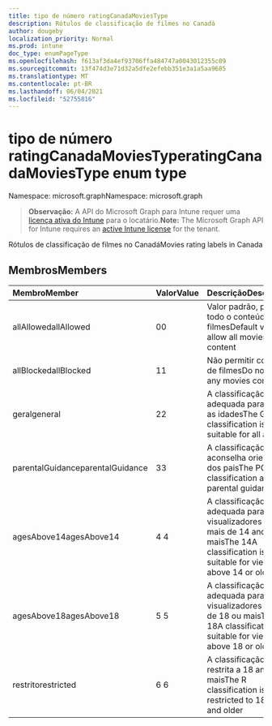 ```yaml
---
title: tipo de número ratingCanadaMoviesType
description: Rótulos de classificação de filmes no Canadá
author: dougeby
localization_priority: Normal
ms.prod: intune
doc_type: enumPageType
ms.openlocfilehash: f613af3da4ef93706ffa484747a0043012355c09
ms.sourcegitcommit: 13f474d3e71d32a5dfe2efebb351e3a1a5aa9685
ms.translationtype: MT
ms.contentlocale: pt-BR
ms.lasthandoff: 06/04/2021
ms.locfileid: "52755816"
---
```

# <a name="ratingcanadamoviestype-enum-type"></a><span data-ttu-id="5b8ba-103">tipo de número ratingCanadaMoviesType</span><span class="sxs-lookup"><span data-stu-id="5b8ba-103">ratingCanadaMoviesType enum type</span></span>

<span data-ttu-id="5b8ba-104">Namespace: microsoft.graph</span><span class="sxs-lookup"><span data-stu-id="5b8ba-104">Namespace: microsoft.graph</span></span>

> <span data-ttu-id="5b8ba-105">**Observação:** A API do Microsoft Graph para Intune requer uma [licença ativa do Intune](https://go.microsoft.com/fwlink/?linkid=839381) para o locatário.</span><span class="sxs-lookup"><span data-stu-id="5b8ba-105">**Note:** The Microsoft Graph API for Intune requires an [active Intune license](https://go.microsoft.com/fwlink/?linkid=839381) for the tenant.</span></span>

<span data-ttu-id="5b8ba-106">Rótulos de classificação de filmes no Canadá</span><span class="sxs-lookup"><span data-stu-id="5b8ba-106">Movies rating labels in Canada</span></span>

## <a name="members"></a><span data-ttu-id="5b8ba-107">Membros</span><span class="sxs-lookup"><span data-stu-id="5b8ba-107">Members</span></span>
|<span data-ttu-id="5b8ba-108">Membro</span><span class="sxs-lookup"><span data-stu-id="5b8ba-108">Member</span></span>|<span data-ttu-id="5b8ba-109">Valor</span><span class="sxs-lookup"><span data-stu-id="5b8ba-109">Value</span></span>|<span data-ttu-id="5b8ba-110">Descrição</span><span class="sxs-lookup"><span data-stu-id="5b8ba-110">Description</span></span>|
|:---|:---|:---|
|<span data-ttu-id="5b8ba-111">allAllowed</span><span class="sxs-lookup"><span data-stu-id="5b8ba-111">allAllowed</span></span>|<span data-ttu-id="5b8ba-112">0</span><span class="sxs-lookup"><span data-stu-id="5b8ba-112">0</span></span>|<span data-ttu-id="5b8ba-113">Valor padrão, permitir todo o conteúdo de filmes</span><span class="sxs-lookup"><span data-stu-id="5b8ba-113">Default value, allow all movies content</span></span>|
|<span data-ttu-id="5b8ba-114">allBlocked</span><span class="sxs-lookup"><span data-stu-id="5b8ba-114">allBlocked</span></span>|<span data-ttu-id="5b8ba-115">1</span><span class="sxs-lookup"><span data-stu-id="5b8ba-115">1</span></span>|<span data-ttu-id="5b8ba-116">Não permitir conteúdo de filmes</span><span class="sxs-lookup"><span data-stu-id="5b8ba-116">Do not allow any movies content</span></span>|
|<span data-ttu-id="5b8ba-117">geral</span><span class="sxs-lookup"><span data-stu-id="5b8ba-117">general</span></span>|<span data-ttu-id="5b8ba-118">2</span><span class="sxs-lookup"><span data-stu-id="5b8ba-118">2</span></span>|<span data-ttu-id="5b8ba-119">A classificação G é adequada para todas as idades</span><span class="sxs-lookup"><span data-stu-id="5b8ba-119">The G classification is suitable for all ages</span></span>|
|<span data-ttu-id="5b8ba-120">parentalGuidance</span><span class="sxs-lookup"><span data-stu-id="5b8ba-120">parentalGuidance</span></span>|<span data-ttu-id="5b8ba-121">3</span><span class="sxs-lookup"><span data-stu-id="5b8ba-121">3</span></span>|<span data-ttu-id="5b8ba-122">A classificação PG aconselha orientação dos pais</span><span class="sxs-lookup"><span data-stu-id="5b8ba-122">The PG classification advises parental guidance</span></span>|
|<span data-ttu-id="5b8ba-123">agesAbove14</span><span class="sxs-lookup"><span data-stu-id="5b8ba-123">agesAbove14</span></span>|<span data-ttu-id="5b8ba-124">4 </span><span class="sxs-lookup"><span data-stu-id="5b8ba-124">4</span></span>|<span data-ttu-id="5b8ba-125">A classificação 14A é adequada para visualizadores com mais de 14 anos ou mais</span><span class="sxs-lookup"><span data-stu-id="5b8ba-125">The 14A classification is suitable for viewers above 14 or older</span></span>|
|<span data-ttu-id="5b8ba-126">agesAbove18</span><span class="sxs-lookup"><span data-stu-id="5b8ba-126">agesAbove18</span></span>|<span data-ttu-id="5b8ba-127">5 </span><span class="sxs-lookup"><span data-stu-id="5b8ba-127">5</span></span>|<span data-ttu-id="5b8ba-128">A classificação 18A é adequada para visualizadores acima de 18 ou mais</span><span class="sxs-lookup"><span data-stu-id="5b8ba-128">The 18A classification is suitable for viewers above 18 or older</span></span>|
|<span data-ttu-id="5b8ba-129">restrito</span><span class="sxs-lookup"><span data-stu-id="5b8ba-129">restricted</span></span>|<span data-ttu-id="5b8ba-130">6 </span><span class="sxs-lookup"><span data-stu-id="5b8ba-130">6</span></span>|<span data-ttu-id="5b8ba-131">A classificação R é restrita a 18 anos ou mais</span><span class="sxs-lookup"><span data-stu-id="5b8ba-131">The R classification is restricted to 18 years and older</span></span>|




